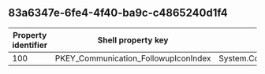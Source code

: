 ## 83a6347e-6fe4-4f40-ba9c-c4865240d1f4

Property identifier | Shell property key | Shell name | Alias
--- | --- | --- | ---
100 | PKEY_Communication_FollowupIconIndex | System.Communication.FollowupIconIndex | 

